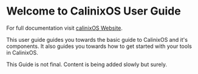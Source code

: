 # Welcome to CalinixOS User Guide

For full documentation visit [calinixOS Website](https://calinix-team.github.io/documentation.html).

This user guide guides you towards the basic guide to CalinixOS and it's components. It also guides you towards how to get started with your tools in CalinixOS.

This Guide is not final. Content is being added slowly but surely. 
